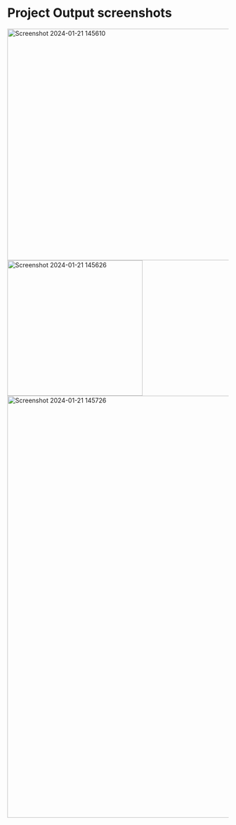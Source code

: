 # Project Output screenshots
<img width="527" alt="Screenshot 2024-01-21 145610" src="https://github.com/MonikaParasuram/JDBC_Project/assets/146314068/df66efaf-5485-42ea-abdd-1bac6e577be5">
<img width="308" alt="Screenshot 2024-01-21 145626" src="https://github.com/MonikaParasuram/JDBC_Project/assets/146314068/fc60f026-0fa3-45b5-a459-2de077c119fd">
<img width="960" alt="Screenshot 2024-01-21 145726" src="https://github.com/MonikaParasuram/JDBC_Project/assets/146314068/dc84e3fd-1638-4dd8-8cf0-b52fda054910">

